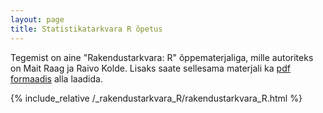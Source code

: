 ```yaml
---
layout: page
title: Statistikatarkvara R õpetus
---
```


Tegemist on aine "Rakendustarkvara: R" õppematerjaliga, mille autoriteks on Mait Raag ja Raivo Kolde. 
Lisaks saate sellesama materjali ka [pdf formaadis](../rakendustarkvara_R.pdf) alla laadida. 

{% include_relative /_rakendustarkvara_R/rakendustarkvara_R.html %}
